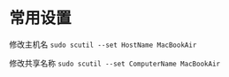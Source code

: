 # 常用设置

修改主机名
`sudo scutil --set HostName MacBookAir`

修改共享名称
`sudo scutil --set ComputerName MacBookAir`